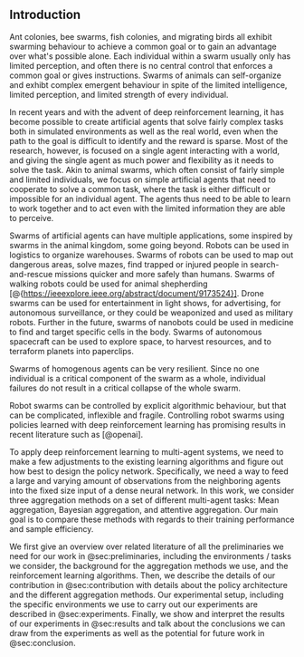 ## Introduction

Ant colonies, bee swarms, fish colonies, and migrating birds all exhibit swarming
behaviour to achieve a common goal or to gain an advantage over what's possible
alone. Each individual within a swarm usually only has limited perception, and
often there is no central control that enforces a common goal or gives
instructions. Swarms of animals can self-organize and exhibt complex emergent
behaviour in spite of the limited intelligence, limited perception, and limited
strength of every individual.

In recent years and with the advent of deep reinforcement learning, it has
become possible to create artificial agents that solve fairly complex tasks both
in simulated environments as well as the real world, even when the path to the
goal is difficult to identify and the reward is sparse. Most of the research,
however, is focused on a single agent interacting with a world, and giving the
single agent as much power and flexibility as it needs to solve the task. Akin
to animal swarms, which often consist of fairly simple and limited individuals,
we focus on simple artificial agents that need to cooperate to solve a common
task, where the task is either difficult or impossible for an individual
agent. The agents thus need to be able to learn to work together and to act
even with the limited information they are able to perceive.

Swarms of artificial agents can have multiple applications, some inspired by
swarms in the animal kingdom, some going beyond. Robots can be used in logistics
to organize warehouses. Swarms of robots can be used to map out dangerous areas,
solve mazes, find trapped or injured people in search-and-rescue missions
quicker and more safely than humans. Swarms of walking robots could be used for
animal shepherding [@{https://ieeexplore.ieee.org/abstract/document/9173524}].
Drone swarms can be used for entertainment in light shows, for advertising, for
autonomous surveillance, or they could be weaponized and used as military
robots. Further in the future, swarms of nanobots could be used in medicine to
find and target specific cells in the body. Swarms of autonomous spacecraft can
be used to explore space, to harvest resources, and to terraform planets into
paperclips.

Swarms of homogenous agents can be very resilient. Since no one individual is a
critical component of the swarm as a whole, individual failures do not result in
a critical collapse of the whole swarm.

Robot swarms can be controlled by explicit algorithmic behaviour, but that can
be complicated, inflexible and fragile. Controlling robot swarms using policies
learned with deep reinforcement learning has promising results in recent
literature such as [@openai].

To apply deep reinforcement learning to multi-agent systems, we need to make a
few adjustments to the existing learning algorithms and figure out how best to
design the policy network. Specifically, we need a way to feed a large and
varying amount of observations from the neighboring agents into the fixed size
input of a dense neural network. In this work, we consider three aggregation
methods on a set of different multi-agent tasks: Mean aggregation, Bayesian
aggregation, and attentive aggregation. Our main goal is to compare these
methods with regards to their training performance and sample efficiency.

We first give an overview over related literature of all the preliminaries we need for our work in @sec:preliminaries,
including the environments / tasks we consider, the background for the
aggregation methods we use, and the reinforcement learning algorithms. Then, we
describe the details of our contribution in @sec:contribution with details about
the policy architecture and the different aggregation methods. Our experimental
setup, including the specific environments we use to carry out our experiments
are described in @sec:experiments. Finally, we show and interpret the results of
our experiments in @sec:results and talk about the conclusions we can draw from
the experiments as well as the potential for future work in @sec:conclusion.
